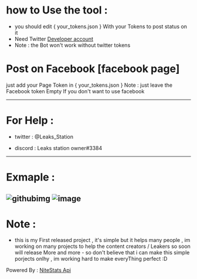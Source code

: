 # how to Use the tool :
 
- you should edit { your_tokens.json } With your Tokens to post status on it
- Need Twitter [Developer account](https://developer.twitter.com/en/portal/dashboard)
- Note : the Bot won't work without twitter tokens 

# Post on Facebook [facebook page]
 just add your Page Token in { your_tokens.json }
 Note : just leave the Facebook token Empty If you don't want to use facebook 

_______________________________________________________________

# For Help :

- twitter :
@Leaks_Station

- discord :
Leaks station owner#3384

--------------------------
# Exmaple :
![githubimg](https://user-images.githubusercontent.com/86381194/128864754-1d210c73-ef7b-42ec-90ef-291d58e4854d.png)
![image](https://user-images.githubusercontent.com/86381194/128871325-08de0df0-0240-430d-bb03-81be94ce4906.png)
-------
# Note  :
- this is my First released project , it's simple but it helps many people , im working on many projects to help the content creators / Leakers so soon will release More and more - so don't believe that i can make this simple porjects onlhy , im working hard to make everyThing perfect :D

Powered By : [NiteStats Api](https://nitestats.com/api-docs)

